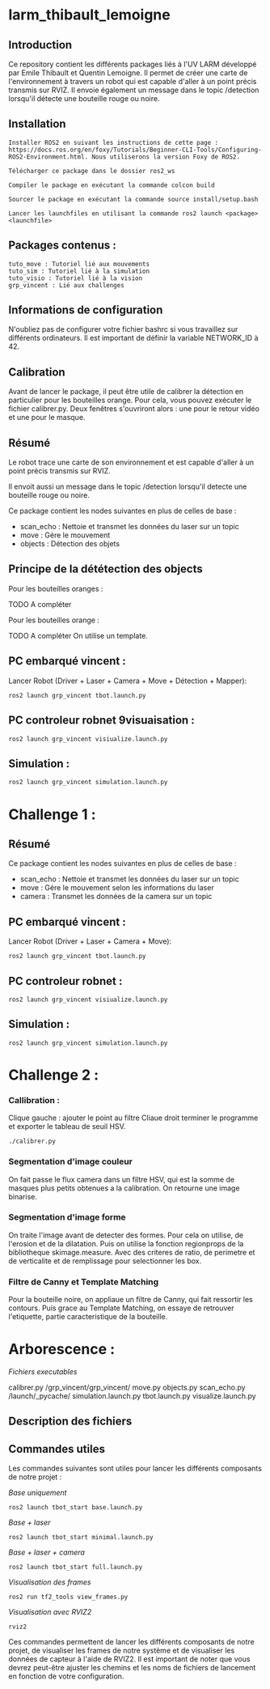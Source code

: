 # larm_thibault_lemoigne

## Introduction

Ce repository contient les différents packages liés à l'UV LARM développé par Emile Thibault et Quentin Lemoigne. Il permet de créer une carte de l'environnement à travers un robot qui est capable d'aller à un point précis transmis sur RVIZ. Il envoie également un message dans le topic /detection lorsqu'il détecte une bouteille rouge ou noire.


## Installation

    Installer ROS2 en suivant les instructions de cette page : https://docs.ros.org/en/foxy/Tutorials/Beginner-CLI-Tools/Configuring-ROS2-Environment.html. Nous utiliserons la version Foxy de ROS2.

    Télécharger ce package dans le dossier ros2_ws

    Compiler le package en exécutant la commande colcon build

    Sourcer le package en exécutant la commande source install/setup.bash

    Lancer les launchfiles en utilisant la commande ros2 launch <package> <launchfile>

## Packages contenus :

    tuto_move : Tutoriel lié aux mouvements
    tuto_sim : Tutoriel lié à la simulation
    tuto_visio : Tutoriel lié à la vision
    grp_vincent : Lié aux challenges

## Informations de configuration

N'oubliez pas de configurer votre fichier bashrc si vous travaillez sur différents ordinateurs. Il est important de définir la variable NETWORK_ID à 42.

## Calibration

Avant de lancer le package, il peut être utile de calibrer la détection en particulier pour les bouteilles orange. Pour cela, vous pouvez exécuter le fichier calibrer.py. Deux fenêtres s'ouvriront alors : une pour le retour vidéo et une pour le masque.


## Résumé

Le robot trace une carte de son environnement et est capable d'aller à un point précis transmis sur RVIZ.

Il envoit aussi un message dans le topic /detection lorsqu'il detecte une bouteille rouge ou noire.

Ce package contient les nodes suivantes en plus de celles de base :
- scan_echo : Nettoie et transmet les données du laser sur un topic
- move : Gére le mouvement
- objects : Détection des objets


## Principe de la dététection des objects

Pour les bouteilles oranges :

TODO A compléter

Pour les bouteilles orange :

TODO A compléter
On utilise un template.

## PC embarqué vincent :

Lancer Robot (Driver + Laser + Camera + Move + Détection + Mapper):

```
ros2 launch grp_vincent tbot.launch.py
```

## PC controleur robnet 9visuaisation :

```
ros2 launch grp_vincent visiualize.launch.py
```

## Simulation :

```
ros2 launch grp_vincent simulation.launch.py
```

# Challenge 1 :

## Résumé

Ce package contient les nodes suivantes en plus de celles de base :
- scan_echo : Nettoie et transmet les données du laser sur un topic
- move : Gére le mouvement selon les informations du laser
- camera : Transmet les données de la camera sur un topic

## PC embarqué vincent :

Lancer Robot (Driver + Laser + Camera + Move):

```
ros2 launch grp_vincent tbot.launch.py
```

## PC controleur robnet :

```
ros2 launch grp_vincent visiualize.launch.py
```

## Simulation :

```
ros2 launch grp_vincent simulation.launch.py
```

# Challenge 2 : 

### Callibration :
Clique gauche : ajouter le point au filtre
Cliaue droit terminer le programme et exporter le tableau de seuil HSV.

```
./calibrer.py
```


### Segmentation d'image couleur
On fait passe le flux camera dans un filtre HSV, qui est la somme de masques plus petits obtenues a la calibration. On retourne une image binarise.

### Segmentation d'image forme
On traite l'image avant de detecter des formes. Pour cela on utilise, de l'erosion et de la dilatation.
Puis on utilise la fonction regionprops de la bibliotheque skimage.measure. Avec des criteres de ratio, de perimetre et  de verticalite et de remplissage pour selectionner les box.

### Filtre de Canny et Template Matching
Pour la bouteille noire, on appliaue un filtre de Canny, qui fait ressortir les contours.
Puis grace au Template Matching, on essaye de retrouver l'etiquette, partie caracteristique de la bouteille.

# Arborescence :

*Fichiers executables*

calibrer.py
/grp_vincent/grp_vincent/
                        move.py
                        objects.py
                        scan_echo.py
            /launch/_pycache/
                            simulation.launch.py
                            tbot.launch.py
                            visualize.launch.py

## Description des fichiers
                        
      

## Commandes utiles

Les commandes suivantes sont utiles pour lancer les différents composants de notre projet :

*Base uniquement*
```
ros2 launch tbot_start base.launch.py
```
*Base + laser*
```
ros2 launch tbot_start minimal.launch.py
```
*Base + laser + camera*
```
ros2 launch tbot_start full.launch.py
```
*Visualisation des frames*
```
ros2 run tf2_tools view_frames.py
```
*Visualisation avec RVIZ2*
```
rviz2
```
Ces commandes permettent de lancer les différents composants de notre projet, de visualiser les frames de notre système et de visualiser les données de capteur à l'aide de RVIZ2. Il est important de noter que vous devrez peut-être ajuster les chemins et les noms de fichiers de lancement en fonction de votre configuration.
